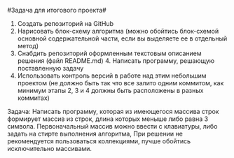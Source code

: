 #Задача для итогового проекта#
1. Создать репозиторий на GitHub
2. Нарисовать блок-схему алгоритма (можно обойтись блок-схемой основной содержательной части, если вы выделяете ее в отдельный метод)
3. Снабдить репозиторий оформленным текстовым описанием решения (файл README.md) 4. Написать программу, решающую поставленную задачу
5. Использовать контроль версий в работе над этим небольшим проектом (не должно быть так что все залито одним коммитом, как минимум этапы 2, 3 и 4 должны быть расположены в разных коммитах)

Задача: Написать программу, которая из имеющегося массива строк формирует массив из строк, длина 
которых меныше либо равна 3 символа. Первоначальный массив можно ввести с клавиатуры, либо задать 
на стирте выполнения алгоритма, При решении не рекомендуется пользоваться коллекциями, 
пучше обойтись исключительно массивами.

